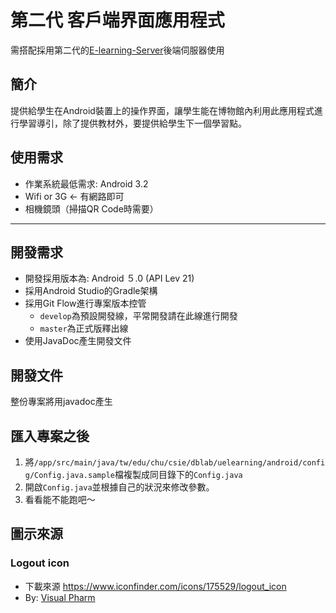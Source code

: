 第二代 客戶端界面應用程式
===
需搭配採用第二代的[E-learning-Server](https://git.dblab.csie.chu.edu.tw/uelearning/e-learning-server)後端伺服器使用

## 簡介
提供給學生在Android裝置上的操作界面，讓學生能在博物館內利用此應用程式進行學習導引，除了提供教材外，要提供給學生下一個學習點。

## 使用需求
* 作業系統最低需求: Android 3.2
* Wifi or 3G <- 有網路即可
* 相機鏡頭（掃描QR Code時需要）

---

## 開發需求
* 開發採用版本為: Android ５.0 (API Lev 21)
* 採用Android Studio的Gradle架構
* 採用Git Flow進行專案版本控管
    * `develop`為預設開發線，平常開發請在此線進行開發
    * `master`為正式版釋出線
* 使用JavaDoc產生開發文件


## 開發文件
整份專案將用javadoc產生

## 匯入專案之後
1. 將`/app/src/main/java/tw/edu/chu/csie/dblab/uelearning/android/config/Config.java.sample`檔複製成同目錄下的`Config.java`
2. 開啟`Config.java`並根據自己的狀況來修改參數。
3. 看看能不能跑吧～

## 圖示來源
### Logout icon
* 下載來源 <https://www.iconfinder.com/icons/175529/logout_icon>
* By: [Visual Pharm](http://icons8.com/)
